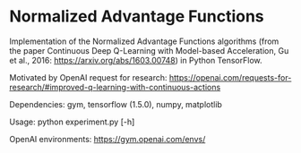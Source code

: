 # Normalized Advantage Functions

Implementation of the Normalized Advantage Functions algorithms (from the paper Continuous Deep Q-Learning with Model-based Acceleration, Gu et al., 2016: https://arxiv.org/abs/1603.00748) in Python TensorFlow.

Motivated by OpenAI request for research: https://openai.com/requests-for-research/#improved-q-learning-with-continuous-actions

Dependencies: gym, tensorflow (1.5.0), numpy, matplotlib 

Usage: python experiment.py [-h]

OpenAI environments: https://gym.openai.com/envs/

